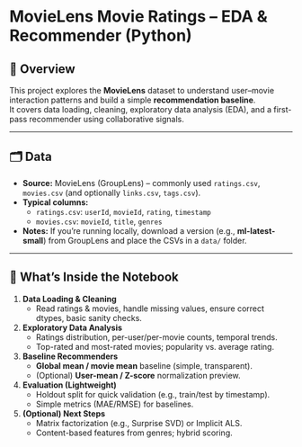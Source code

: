 # MovieLens Movie Ratings – EDA & Recommender (Python)

## 📌 Overview
This project explores the **MovieLens** dataset to understand user–movie interaction patterns and build a simple **recommendation baseline**.  
It covers data loading, cleaning, exploratory data analysis (EDA), and a first-pass recommender using collaborative signals.

---

## 🗂️ Data
- **Source:** MovieLens (GroupLens) – commonly used `ratings.csv`, `movies.csv` (and optionally `links.csv`, `tags.csv`).
- **Typical columns:**
  - `ratings.csv`: `userId`, `movieId`, `rating`, `timestamp`
  - `movies.csv`: `movieId`, `title`, `genres`
- **Notes:** If you’re running locally, download a version (e.g., **ml-latest-small**) from GroupLens and place the CSVs in a `data/` folder.

---

## 🔎 What’s Inside the Notebook
1. **Data Loading & Cleaning**
   - Read ratings & movies, handle missing values, ensure correct dtypes, basic sanity checks.
2. **Exploratory Data Analysis**
   - Ratings distribution, per-user/per-movie counts, temporal trends.
   - Top-rated and most-rated movies; popularity vs. average rating.
3. **Baseline Recommenders**
   - **Global mean / movie mean** baseline (simple, transparent).
   - (Optional) **User-mean / Z-score** normalization preview.
4. **Evaluation (Lightweight)**
   - Holdout split for quick validation (e.g., train/test by timestamp).
   - Simple metrics (MAE/RMSE) for baselines.
5. **(Optional) Next Steps**
   - Matrix factorization (e.g., Surprise SVD) or Implicit ALS.
   - Content-based features from genres; hybrid scoring.
